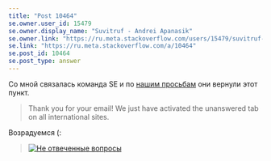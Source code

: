 ```yaml
---
title: "Post 10464"
se.owner.user_id: 15479
se.owner.display_name: "Suvitruf - Andrei Apanasik"
se.owner.link: "https://ru.meta.stackoverflow.com/users/15479/suvitruf-andrei-apanasik"
se.link: "https://ru.meta.stackoverflow.com/a/10464"
se.post_id: 10464
se.post_type: answer
---
```

<p>Со мной связалась команда SE и по <a href="https://meta.stackexchange.com/q/329271/260198">нашим просьбам</a> они вернули этот пункт.</p>

<blockquote>
  <p>Thank you for your email! We just have activated the unanswered tab on all international sites. </p>
</blockquote>

<p>Возрадуемся (:</p>

<blockquote>
  <p><a href="https://i.stack.imgur.com/hZDqf.png" rel="nofollow noreferrer"><img src="https://i.stack.imgur.com/hZDqf.png" alt="Не отвеченные вопросы"></a></p>
</blockquote>
